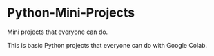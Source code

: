 # Python-Mini-Projects
Mini projects that everyone can do.

This is basic Python projects that everyone can do with Google Colab. 
